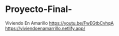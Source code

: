 # Proyecto-Final-
Viviendo En Amarillo
https://youtu.be/FwEGtbCvhqA
https://viviendoenamarrillo.netlify.app/
